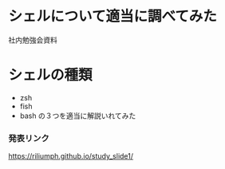 # シェルについて適当に調べてみた
社内勉強会資料

# シェルの種類
- zsh
- fish
- bash
の３つを適当に解説いれてみた

### 発表リンク
https://riliumph.github.io/study_slide1/
